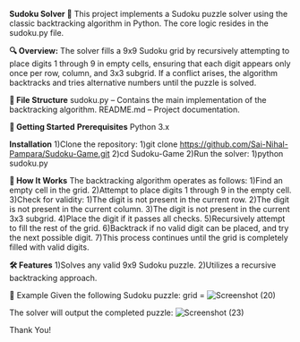 **Sudoku Solver 🧩**
    This project implements a Sudoku puzzle solver using the classic backtracking algorithm in Python. The core logic resides in the sudoku.py file.

**🔍 Overview:**
    The solver fills a 9x9 Sudoku grid by recursively attempting to place digits 1 through 9 in empty cells, ensuring that each digit appears only once per row, column, and 3x3 subgrid. If a conflict arises, the algorithm backtracks and tries alternative numbers until the puzzle is solved.

**📁 File Structure**
sudoku.py – Contains the main implementation of the backtracking algorithm.
README.md – Project documentation.

**🚀 Getting Started**
**Prerequisites**
Python 3.x

**Installation**
1)Clone the repository:
  1)git clone https://github.com/Sai-Nihal-Pampara/Sudoku-Game.git
  2)cd Sudoku-Game
2)Run the solver:
  1)python sudoku.py

**🧠 How It Works**
The backtracking algorithm operates as follows:
1)Find an empty cell in the grid.
2)Attempt to place digits 1 through 9 in the empty cell.
3)Check for validity:
  1)The digit is not present in the current row.
  2)The digit is not present in the current column.
  3)The digit is not present in the current 3x3 subgrid.
4)Place the digit if it passes all checks.
5)Recursively attempt to fill the rest of the grid.
6)Backtrack if no valid digit can be placed, and try the next possible digit.
7)This process continues until the grid is completely filled with valid digits.

**🛠️ Features**
1)Solves any valid 9x9 Sudoku puzzle.
2)Utilizes a recursive backtracking approach.



📸 Example
Given the following Sudoku puzzle:
grid = 
![Screenshot (20)](https://github.com/user-attachments/assets/33ce9705-267a-4e21-8c90-1dd9d89a0040)

The solver will output the completed puzzle:
![Screenshot (23)](https://github.com/user-attachments/assets/264bed3a-b9b1-4652-8727-7ffa4970560b)


Thank You!


